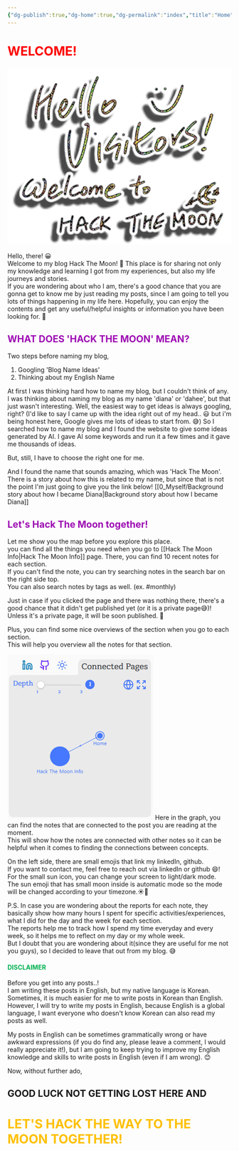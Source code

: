 ```yaml
---
{"dg-publish":true,"dg-home":true,"dg-permalink":"index","title":"Home","permalink":"/index/","tags":["gardenEntry"],"dgPassFrontmatter":true,"noteIcon":"1"}
---
```


# <font color="#ff0000">WELCOME!</font>
![hackthemoon-realcover1.png](/img/user/Utilities/Images/hackthemoon-realcover1.png)

Hello, there! 😀  
Welcome to my blog Hack The Moon! 🌙
This place is for sharing not only my knowledge and learning I got from my experiences, but also my life journeys and stories.  
If you are wondering about who I am, there's a good chance that you are gonna get to know me by just reading my posts, since I am going to tell you lots of things happening in my life here. 
Hopefully, you can enjoy the contents and get any useful/helpful insights or information you have been looking for. 🎈

## <font color="#9d0ab3">WHAT DOES 'HACK THE MOON' MEAN?</font>
Two steps before naming my blog,

1. Googling 'Blog Name Ideas'
2. Thinking about my English Name

At first I was thinking hard how to name my blog, but I couldn't think of any.
I was thinking about naming my blog as my name 'diana' or 'dahee', but that just wasn't interesting.
Well, the easiest way to get ideas is always googling, right? (I'd like to say I came up with the idea right out of my head.. 😃 but i'm being honest here, Google gives me lots of ideas to start from. 😅)
So I searched how to name my blog and I found the website to give some ideas generated by AI.
I gave AI some keywords and run it a few times and it gave me thousands of ideas.

But, still, I have to choose the right one for me.

And I found the name that sounds amazing, which was 'Hack The Moon'.
There is a story about how this is related to my name, but since that is not the point I'm just going to give you the link below! 
[[0_Myself/Background story about how I became Diana\|Background story about how I became Diana]]



## <font color="#9d0ab3">Let's Hack The Moon together!</font>
Let me show you the map before you explore this place.  
you can find all the things you need when you go to [[Hack The Moon Info\|Hack The Moon Info]] page. 
There, you can find 10 recent notes for each section.  
If you can't find the note, you can try searching notes in the search bar on the right side top.  
You can also search notes by tags as well. (ex. #monthly)  
  
Just in case if you clicked the page and there was nothing there, there's a good chance that it didn't get published yet (or it is a private page😅)!  
Unless it's a private page, it will be soon published. 🙂  
  
Plus, you can find some nice overviews of the section when you go to each section.  
This will help you overview all the notes for that section.  

![Utilities/Images/Pasted image 20250105171646.jpeg](/img/user/Utilities/Images/Pasted%20image%2020250105171646.jpeg)
Here in the graph, you can find the notes that are connected to the post you are reading at the moment.  
This will show how the notes are connected with other notes so it can be helpful when it comes to finding the connections between concepts.

On the left side, there are small emojis that link my linkedIn, github.  
If you want to contact me, feel free to reach out via linkedIn or github 😄!  
For the small sun icon, you can change your screen to light/dark mode.  
The sun emoji that has small moon inside is automatic mode so the mode will be changed according to your timezone.☀️🌙

P.S. In case you are wondering about the reports for each note, they basically show how many hours I spent for specific activities/experiences, what I did for the day and the week for each section.  
The reports help me to track how I spend my time everyday and every week, so it helps me to reflect on my day or my whole week.  
But I doubt that you are wondering about it(since they are useful for me not you guys), so I decided to leave that out from my blog. 😅

#### <font color="#00b050">DISCLAIMER</font>
Before you get into any posts..!  
I am writing these posts in English, but my native language is Korean.  
Sometimes, it is much easier for me to write posts in Korean than English.  
However, I will try to write my posts in English, because English is a global language, I want everyone who doesn't know Korean can also read my posts as well.  
  
My posts in English can be sometimes grammatically wrong or have awkward expressions (if you do find any, please leave a comment, I would really appreciate it!), but I am going to keep trying to improve my English knowledge and skills to write posts in English (even if I am wrong). 😊  

Now, without further ado, 

## **GOOD LUCK NOT GETTING LOST HERE** AND

# <font color="#ffc000">LET'S HACK THE WAY TO THE MOON TOGETHER!</font>




